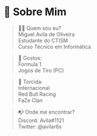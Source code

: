 # 💫 Sobre Mim <br />

> 🕵🏻️ Quem sou eu? <br />
Miguel Avila de Oliveira <br />
Estudante do CTISM <br />
Curso Técnico em Informática <br />
>

> 👾 Gostos: <br />
Formula 1 <br />
Jogos de Tiro (PC) <br />
>

> 🥳 Torcida: <br />
Internacional <br />
Red Bull Racing <br />
FaZe Clan <br />
>

> 📭 Onde me encontrar? <br />
Discord: Avila#1121 <br />
Twitter: @avilar6s <br />
>